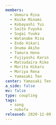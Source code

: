 ```yaml
---
members:
  - Uemura Rina
  - Koike Minami
  - Kobayashi Yui
  - Saito Fuyuka
  - Sugai Yuuka
  - Watanabe Risa
  - Endo Hikari
  - Onuma Akiho
  - Tamura Hono
  - Fujiyoshi Karin
  - Matsudaira Riko
  - Morita Hikaru
  - Moriya Rena
  - Yamasaki Ten
center: Yamasaki Ten
a_side: false
mv: false
type: coupling
tags:
  - song
  - nobofa
released: 2020-12-09
---
```

